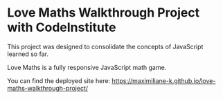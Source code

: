 # Love Maths Walkthrough Project with CodeInstitute

This project was designed to consolidate the concepts of JavaScript learned so far. 

Love Maths is a fully responsive JavaScript math game. 

You can find the deployed site here: https://maximiliane-k.github.io/love-maths-walkthrough-project/ 